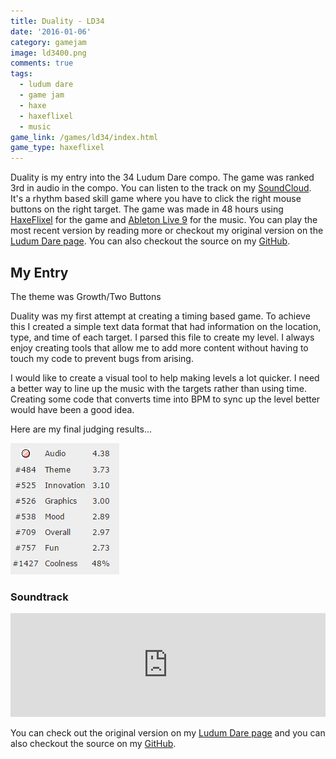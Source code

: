 ```yaml
---
title: Duality - LD34
date: '2016-01-06'
category: gamejam
image: ld3400.png
comments: true
tags: 
  - ludum dare
  - game jam
  - haxe
  - haxeflixel
  - music
game_link: /games/ld34/index.html
game_type: haxeflixel
---
```


Duality is my entry into the 34 Ludum Dare compo. The game was ranked 3rd in audio in the compo. You can listen to the track on my [SoundCloud](https://soundcloud.com/cxsquared/duality). It's a rhythm based skill game where you have to click the right mouse buttons on the right target. The game was made in 48 hours using [HaxeFlixel](http://haxeflixel.com/) for the game and [Ableton Live 9](https://www.ableton.com/) for the music. You can play the most recent version by reading more or checkout my original version on the [Ludum Dare page](http://ludumdare.com/compo/ludum-dare-34/?action=preview&uid=23711). You can also checkout the source on my [GitHub](https://github.com/cxsquared/LD34).

## My Entry

The theme was Growth/Two Buttons

Duality was my first attempt at creating a timing based game. To achieve this I created a simple text data format that had information on the location, type, and time of each target. I parsed this file to create my level. I always enjoy creating tools that allow me to add more content without having to touch my code to prevent bugs from arising.

I would like to create a visual tool to help making levels a lot quicker. I need a better way to line up the music with the targets rather than using time. Creating some code that converts time into BPM to sync up the level better would have been a good idea.

Here are my final judging results...

![Duality Results](ld34Rate.png)

### Soundtrack

<iframe width="100%" height="166" scrolling="no" frameborder="no" src="https://w.soundcloud.com/player/?url=https%3A//api.soundcloud.com/tracks/237334316&amp;color=ff5500&amp;auto_play=false&amp;hide_related=false&amp;show_comments=true&amp;show_user=true&amp;show_reposts=false"></iframe>

You can check out the original version on my [Ludum Dare page](http://ludumdare.com/compo/ludum-dare-34/?action=preview&uid=23711) and you can also checkout the source on my [GitHub](https://github.com/cxsquared/LD34).
